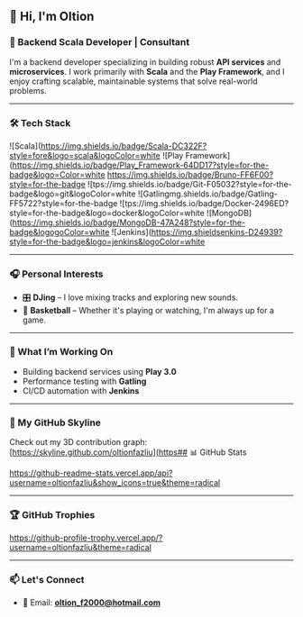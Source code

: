 ## 👋 Hi, I'm Oltion

### 🚀 Backend Scala Developer | Consultant

I'm a backend developer specializing in building robust **API services** and **microservices**. I work primarily with **Scala** and the **Play Framework**, and I enjoy crafting scalable, maintainable systems that solve real-world problems.

---

### 🛠️ Tech Stack

<!-- Badges rendered as IMAGES (not links) -->
![Scala](https://img.shields.io/badge/Scala-DC322F?style=fore&logo=scala&logoColor=white
![Play Framework](https://img.shields.io/badge/Play_Framework-64DD17?style=for-the-badge&logo=Color=white
https://img.shields.io/badge/Bruno-FF6F00?style=for-the-badge
![tps://img.shields.io/badge/Git-F05032?style=for-the-badge&logo=git&logoColor=white
![Gatlingmg.shields.io/badge/Gatling-FF5722?style=for-the-badge
![tps://img.shields.io/badge/Docker-2496ED?style=for-the-badge&logo=docker&logoColor=white
![MongoDB](https://img.shields.io/badge/MongoDB-47A248?style=for-the-badge&logogoColor=white
![Jenkins](https://img.shieldsenkins-D24939?style=for-the-badge&logo=jenkins&logoColor=white

---

### 🎧 Personal Interests
- 🎛️ **DJing** – I love mixing tracks and exploring new sounds.
- 🏀 **Basketball** – Whether it's playing or watching, I'm always up for a game.

---

### 📌 What I’m Working On
- Building backend services using **Play 3.0**
- Performance testing with **Gatling**
- CI/CD automation with **Jenkins**

---

### 🌆 My GitHub Skyline
Check out my 3D contribution graph:  
[https://skyline.github.com/oltionfazliu](https## 📊 GitHub Stats

<!-- This renders as an IMAGE -->
https://github-readme-stats.vercel.app/api?username=oltionfazliu&show_icons=true&theme=radical

---

### 🏆 GitHub Trophies

<!-- This renders as an IMAGE -->
https://github-profile-trophy.vercel.app/?username=oltionfazliu&theme=radical

---

### 📫 Let's Connect
- 📧 Email: **oltion_f2000@hotmail.com**
